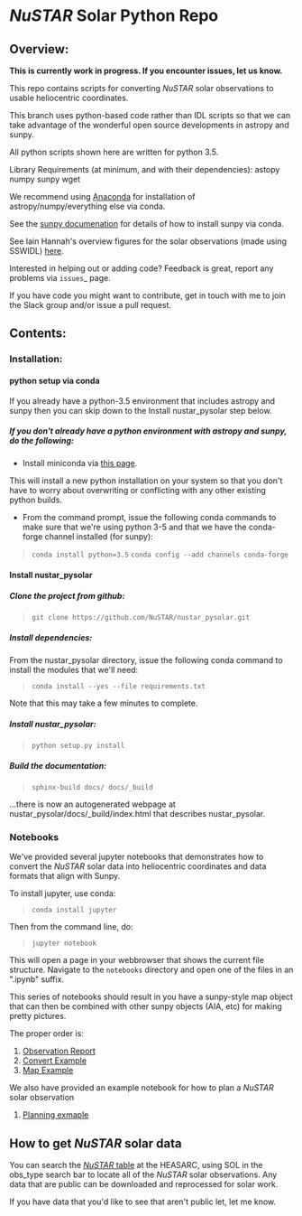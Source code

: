 # *NuSTAR* Solar Python Repo

## Overview:

**This is currently work in progress. If you encounter issues, let us know.**

This repo contains scripts for converting *NuSTAR* solar observations to usable
heliocentric coordinates.

This branch uses python-based code rather than IDL scripts so that we can take advantage
of the wonderful open source developments in astropy and sunpy.

All python scripts shown here are written for python 3.5.

Library Requirements (at minimum, and with their dependencies):
  astopy
  numpy
  sunpy
  wget

We recommend using [Anaconda](https://www.continuum.io/downloads) for installation
of astropy/numpy/everything else via conda.

See the [sunpy documenation](http://sunpy.org) for details of how to install sunpy
via conda.

See Iain Hannah's overview figures for the solar observations (made using SSWIDL)
[here](http://ianan.github.io/nsigh_all/).

Interested in helping out or adding code? Feedback is great, report any problems via 
`issues`_ page.

If you have code you might want to contribute, get in touch with me to join the Slack
group and/or issue a pull request.

## Contents: 

### Installation:

#### python setup via conda

If you already have a python-3.5 environment that includes astropy and sunpy then you can
skip down to the Install nustar_pysolar step below.

##### If you don't already have a python environment with astropy and sunpy, do the following:

* Install miniconda via [this page](https://conda.io/docs/install/quick.html).

This will install a new python installation on your system so that you don't have
to worry about overwriting or conflicting with any other existing python builds.

* From the command prompt, issue the following conda commands to make sure that
we're using python 3-5 and that we have the conda-forge channel installed (for sunpy):

> `conda install python=3.5`
> `conda config --add channels conda-forge`

#### Install nustar_pysolar

##### Clone the project from github:
> `git clone https://github.com/NuSTAR/nustar_pysolar.git`

##### Install dependencies:

From the nustar_pysolar directory, issue the following conda command to install the
modules that we'll need:

> `conda install --yes --file requirements.txt`

Note that this may take a few minutes to complete.

##### Install nustar_pysolar:

> `python setup.py install`

##### Build the documentation:

> `sphinx-build docs/ docs/_build`

...there is now an autogenerated webpage at nustar_pysolar/docs/\_build/index.html that
describes nustar\_pysolar.


### Notebooks

We've provided several jupyter notebooks that demonstrates how to convert the *NuSTAR*
solar data into heliocentric coordinates and data formats that align with Sunpy.

To install jupyter, use conda:

> `conda install jupyter`

Then from the command line, do:

> `jupyter notebook`

This will open a page in your webbrowser that shows the current file structure. Navigate
to the `notebooks` directory and open one of the files in an ".ipynb" suffix.

This series of notebooks should result in you have a sunpy-style map object that can
then be combined with other sunpy objects (AIA, etc) for making pretty pictures.

The proper order is:

1. [Observation Report](notebooks/Observation_Report.ipynb)
2. [Convert Example](notebooks/Convert_Example.ipynb)
3. [Map Example](notebooks/Map_Example.ipynb)

We also have provided an example notebook for how to plan a *NuSTAR* solar observation

1. [Planning exmaple](notebooks/Planning_Example.ipynb)

## How to get *NuSTAR* solar data

You can search the [*NuSTAR* table](https://heasarc.gsfc.nasa.gov/db-perl/W3Browse/w3table.pl?tablehead=name%3Dnumaster&Action=More+Options) at the HEASARC, using SOL in the obs_type search bar to locate all of the *NuSTAR* solar observations. Any data that are public can be downloaded and reprocessed for solar work.

If you have data that you'd like to see that aren't public let, let me know.





